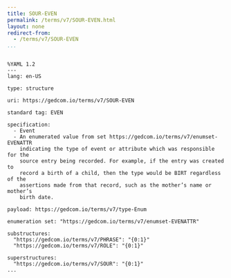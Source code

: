 ```yaml
---
title: SOUR-EVEN
permalink: /terms/v7/SOUR-EVEN.html
layout: none
redirect-from:
  - /terms/v7/SOUR-EVEN
...
```


```

%YAML 1.2
---
lang: en-US

type: structure

uri: https://gedcom.io/terms/v7/SOUR-EVEN

standard tag: EVEN

specification:
  - Event
  - An enumerated value from set https://gedcom.io/terms/v7/enumset-EVENATTR
    indicating the type of event or attribute which was responsible for the
    source entry being recorded. For example, if the entry was created to
    record a birth of a child, then the type would be BIRT regardless of the
    assertions made from that record, such as the mother’s name or mother’s
    birth date.

payload: https://gedcom.io/terms/v7/type-Enum

enumeration set: "https://gedcom.io/terms/v7/enumset-EVENATTR"

substructures:
  "https://gedcom.io/terms/v7/PHRASE": "{0:1}"
  "https://gedcom.io/terms/v7/ROLE": "{0:1}"

superstructures:
  "https://gedcom.io/terms/v7/SOUR": "{0:1}"
...

```
